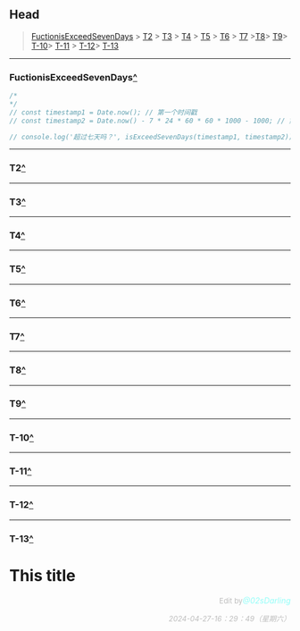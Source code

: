 ## Head
> [FuctionisExceedSevenDays](#FuctionisExceedSevenDays) > [T2](#T2) > [T3](#T3) > [T4](#T4) > [T5](#T5) > [T6](#T6) > [T7](#T7) >[T8](#T8)> [T9](#T9)> [T-10](#T-10)> [T-11](#T-11) > [T-12](#T-12)> [T-13](#T-13)
---
### FuctionisExceedSevenDays[^](#Head)
```js
/*
*/
// const timestamp1 = Date.now(); // 第一个时间戳
// const timestamp2 = Date.now() - 7 * 24 * 60 * 60 * 1000 - 1000; // 第二个时间戳（超过7天） true

// console.log('超过七天吗？', isExceedSevenDays(timestamp1, timestamp2));
```
---
### T2[^](#Head)
---
### T3[^](#Head)
---
### T4[^](#Head)
---
### T5[^](#Head)
---
### T6[^](#Head)
---
### T7[^](#Head)
---
### T8[^](#Head)
---
### T9[^](#Head)
---
### T-10[^](#Head)
---
### T-11[^](#Head)
---
### T-12[^](#Head)
---
### T-13[^](#Head)
# This title
<p style="text-align:right"> <span style="font-size: small; color: rgba(128, 128, 128, 0.5);">Edit by</span><em style="color: rgba(91, 255, 247, 0.65);">@02sDarling</em></p><p style="text-align:right"> <span style="font-size: small; color: rgba(128, 128, 128, 0.5);"><em>2024-04-27-16：29：49（星期六）</em></span></p>